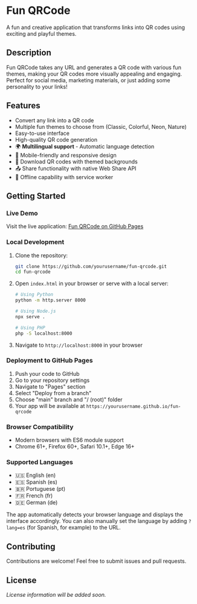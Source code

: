 # Fun QRCode

A fun and creative application that transforms links into QR codes using exciting and playful themes.

## Description

Fun QRCode takes any URL and generates a QR code with various fun themes, making your QR codes more visually appealing and engaging. Perfect for social media, marketing materials, or just adding some personality to your links!

## Features

- Convert any link into a QR code
- Multiple fun themes to choose from (Classic, Colorful, Neon, Nature)
- Easy-to-use interface
- High-quality QR code generation
- 🌍 **Multilingual support** - Automatic language detection
- 📱 Mobile-friendly and responsive design
- 💾 Download QR codes with themed backgrounds
- 📤 Share functionality with native Web Share API
- 🔄 Offline capability with service worker

## Getting Started

### Live Demo
Visit the live application: [Fun QRCode on GitHub Pages](https://yourusername.github.io/fun-qrcode)

### Local Development
1. Clone the repository:
   ```bash
   git clone https://github.com/yourusername/fun-qrcode.git
   cd fun-qrcode
   ```

2. Open `index.html` in your browser or serve with a local server:
   ```bash
   # Using Python
   python -m http.server 8000
   
   # Using Node.js
   npx serve .
   
   # Using PHP
   php -S localhost:8000
   ```

3. Navigate to `http://localhost:8000` in your browser

### Deployment to GitHub Pages
1. Push your code to GitHub
2. Go to your repository settings
3. Navigate to "Pages" section
4. Select "Deploy from a branch"
5. Choose "main" branch and "/ (root)" folder
6. Your app will be available at `https://yourusername.github.io/fun-qrcode`

### Browser Compatibility
- Modern browsers with ES6 module support
- Chrome 61+, Firefox 60+, Safari 10.1+, Edge 16+

### Supported Languages
- 🇺🇸 English (en)
- 🇪🇸 Spanish (es) 
- 🇧🇷 Portuguese (pt)
- 🇫🇷 French (fr)
- 🇩🇪 German (de)

The app automatically detects your browser language and displays the interface accordingly. You can also manually set the language by adding `?lang=es` (for Spanish, for example) to the URL.

## Contributing

Contributions are welcome! Feel free to submit issues and pull requests.

## License

*License information will be added soon.*
